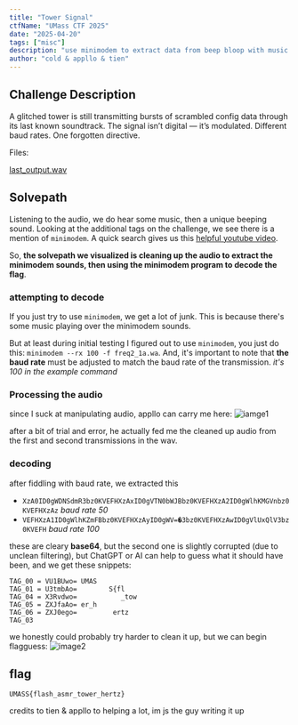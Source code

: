 ```yaml
---
title: "Tower Signal"
ctfName: "UMass CTF 2025"
date: "2025-04-20"
tags: ["misc"]
description: "use minimodem to extract data from beep bloop with music over it"
author: "cold & appllo & tien"
---
```


## Challenge Description

A glitched tower is still transmitting bursts of scrambled config data through its last known soundtrack. The signal isn’t digital — it’s modulated. Different baud rates. One forgotten directive.

Files:

[last_output.wav](/api/writeup-assets/umass2025/towersignal/last_output.wav)

## Solvepath

Listening to the audio, we do hear some music, then a unique beeping sound. Looking at the additional tags on the challenge, we see there is a mention of `minimodem`. A quick search gives us this [helpful youtube video](https://www.youtube.com/watch?v=pwuyMJfyNmY).

So, **the solvepath we visualized is cleaning up the audio to extract the minimodem sounds, then using the minimodem program to decode the flag**.

### attempting to decode

If you just try to use `minimodem`, we get a lot of junk. This is because there's some music playing over the minimodem sounds.

But at least during initial testing I figured out to use `minimodem`, you just do this: `minimodem --rx 100 -f freq2_1a.wa`. And, it's important to note that **the baud rate** must be adjusted to match the baud rate of the transmission. *it's 100 in the example command*

### Processing the audio

since I suck at manipulating audio, appllo can carry me here:
![iamge1](/api/writeup-assets/umass2025/towersignal/image1.png)

after a bit of trial and error, he actually fed me the cleaned up audio from the first and second transmissions in the wav.

### decoding

after fiddling with baud rate, we extracted this

* `XzA0ID0gWDNSdmR3bz0KVEFHXzAxID0gVTN0bWJBbz0KVEFHXzA2ID0gWlhKMGVnbz0KVEFHXzAz` *baud rate 50*
* `VEFHXzA1ID0gWlhKZmFBbz0KVEFHXzAyID0gWV=�3bz0KVEFHXzAwID0gVlUxQlV3bz0KVEFH` *baud rate 100*

these are cleary **base64**, but the second one is slightly corrupted (due to unclean filtering), but ChatGPT or AI can help to guess what it should have been, and we get these snippets:

```
TAG_00 = VU1BUwo= UMAS
TAG_01 = U3tmbAo=        S{fl
TAG_04 = X3Rvdwo=           _tow
TAG_05 = ZXJfaAo= er_h
TAG_06 = ZXJ0ego=         ertz
TAG_03 
```

we honestly could probably try harder to clean it up, but we can begin flagguess:
![image2](/api/writeup-assets/umass2025/towersignal/image2.png)

## flag

`UMASS{flash_asmr_tower_hertz}`

credits to tien & appllo to helping a lot, im js the guy writing it up
